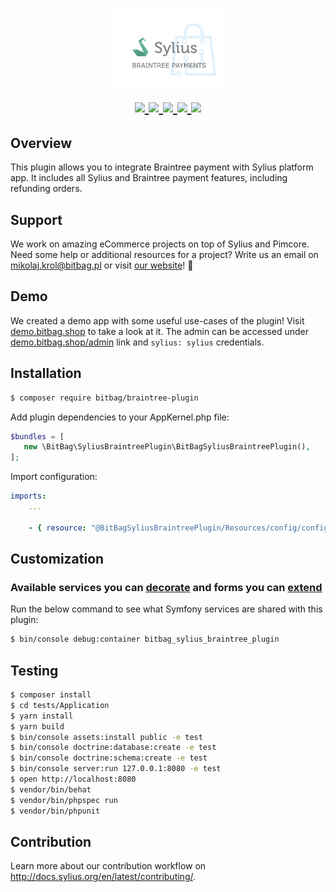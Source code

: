 <h1 align="center">
    <a href="http://bitbag.shop" target="_blank">
        <img src="doc/logo.png" width="35%" />
    </a>
    <br />
    <a href="https://packagist.org/packages/bitbag/braintree-plugin" title="License" target="_blank">
        <img src="https://img.shields.io/packagist/l/bitbag/braintree-plugin.svg" />
    </a>
    <a href="https://packagist.org/packages/bitbag/braintree-plugin" title="Version" target="_blank">
        <img src="https://img.shields.io/packagist/v/bitbag/braintree-plugin.svg" />
    </a>
    <a href="http://travis-ci.org/BitBagCommerce/SyliusBraintreePlugin" title="Build status" target="_blank">
            <img src="https://img.shields.io/travis/BitBagCommerce/SyliusBraintreePlugin/master.svg" />
        </a>
    <a href="https://scrutinizer-ci.com/g/BitBagCommerce/SyliusBraintreePlugin/" title="Scrutinizer" target="_blank">
        <img src="https://img.shields.io/scrutinizer/g/BitBagCommerce/SyliusBraintreePlugin.svg" />
    </a>
    <a href="https://packagist.org/packages/bitbag/braintree-plugin" title="Total Downloads" target="_blank">
        <img src="https://poser.pugx.org/bitbag/braintree-plugin/downloads" />
    </a>
</h1>

## Overview

This plugin allows you to integrate Braintree payment with Sylius platform app. It includes all Sylius and Braintree payment features, including refunding orders.

## Support

We work on amazing eCommerce projects on top of Sylius and Pimcore. Need some help or additional resources for a project?
Write us an email on mikolaj.krol@bitbag.pl or visit [our website](https://bitbag.shop/)! :rocket:

## Demo

We created a demo app with some useful use-cases of the plugin! Visit [demo.bitbag.shop](https://demo.bitbag.shop) to take a look at it. 
The admin can be accessed under [demo.bitbag.shop/admin](https://demo.bitbag.shop/admin) link and `sylius: sylius` credentials.

## Installation
```bash
$ composer require bitbag/braintree-plugin 
```
    
Add plugin dependencies to your AppKernel.php file:

```php
$bundles = [
   new \BitBag\SyliusBraintreePlugin\BitBagSyliusBraintreePlugin(),
];
```

Import configuration:

```yaml
imports:
    ...
    
    - { resource: "@BitBagSyliusBraintreePlugin/Resources/config/config.yml" }
```

## Customization

### Available services you can [decorate](https://symfony.com/doc/current/service_container/service_decoration.html) and forms you can [extend](http://symfony.com/doc/current/form/create_form_type_extension.html)

Run the below command to see what Symfony services are shared with this plugin:
 
```bash
$ bin/console debug:container bitbag_sylius_braintree_plugin
```

## Testing

```bash
$ composer install
$ cd tests/Application
$ yarn install
$ yarn build
$ bin/console assets:install public -e test
$ bin/console doctrine:database:create -e test
$ bin/console doctrine:schema:create -e test
$ bin/console server:run 127.0.0.1:8080 -e test
$ open http://localhost:8080
$ vendor/bin/behat
$ vendor/bin/phpspec run
$ vendor/bin/phpunit
```

## Contribution

Learn more about our contribution workflow on http://docs.sylius.org/en/latest/contributing/.
